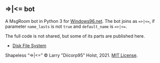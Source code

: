 ## =>|<= bot
A MsgRoom bot in Python 3 for [Windows96.net](https://windows96.net). The bot joins as `=>|<=`, if parameter `name_lasts` is not `true` and `default_name` is `=>|<=`.

The full code is not shared, but some of its parts are published here.
* [Disk File System](https://github.com/Diicorp95/project-shapeless/blob/main/dfs.py)

Shapeless “=&gt;|&lt;=” &copy; Larry "Diicorp95" Holst, 2021. [MIT License](https://diicorp95.mit-license.org).
